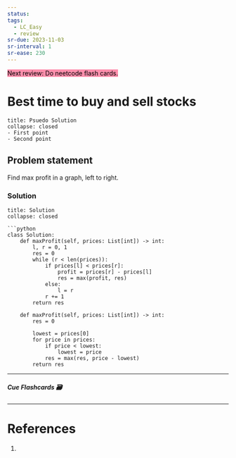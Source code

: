 ```yaml
---
status: 
tags:
  - LC_Easy
  - review
sr-due: 2023-11-03
sr-interval: 1
sr-ease: 230
---
```


<mark style="background: #FF5582A6;">Next review: Do neetcode flash cards.</mark>

# Best time to buy and sell stocks
```ad-tldr
title: Psuedo Solution
collapse: closed
- First point
- Second point
```
## Problem statement
Find max profit in a graph, left to right.



### Solution
```ad-tldr
title: Solution
collapse: closed

```python
class Solution:
    def maxProfit(self, prices: List[int]) -> int:
        l, r = 0, 1
        res = 0
        while (r < len(prices)):
            if prices[l] < prices[r]:
                profit = prices[r] - prices[l]
                res = max(profit, res)
            else:
                l = r
            r += 1 
        return res

    def maxProfit(self, prices: List[int]) -> int:
        res = 0
        
        lowest = prices[0]
        for price in prices:
            if price < lowest:
                lowest = price
            res = max(res, price - lowest)
        return res

```


---
##### Cue Flashcards 🗃

---
# References
1. 

